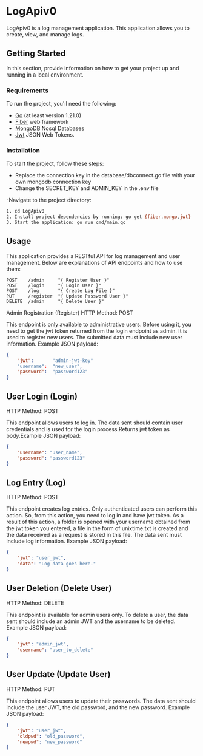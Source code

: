 # LogApiv0


LogApiv0 is a log management application. This application allows you to create, view, and manage logs.

## Getting Started

In this section, provide information on how to get your project up and running in a local environment.

### Requirements

To run the project, you'll need the following:

- [Go](https://golang.org/) (at least version 1.21.0)
- [Fiber](https://github.com/gofiber/fiber) web framework
- [MongoDB](https://github.com/mongodb/mongo-go-driver) Nosql Databases
- [Jwt](https://github.com/golang-jwt/jwt) JSON Web Tokens.
  

### Installation

To start the project, follow these steps:

- Replace the connection key in the database/dbconnect.go file with your own mongodb connection key
- Change the SECRET_KEY and ADMIN_KEY in the .env file

-Navigate to the project directory:

   ```bash
   1. cd LogApiv0
   2. Install project dependencies by running: go get {fiber,mongo,jwt}
   3. Start the application: go run cmd/main.go
   ```

## Usage
This application provides a RESTful API for log management and user management. Below are explanations of API endpoints and how to use them:
```http
POST    /admin     "{ Register User }"
POST    /login     "{ Login User }"
POST    /log       "{ Create Log File }"
PUT     /register  "{ Update Password User }"
DELETE  /admin     "{ Delete User }"
```

Admin Registration (Register)
HTTP Method: POST

This endpoint is only available to administrative users. Before using it, you need to get the jwt token returned from the login endpoint as admin. It is used to register new users. The submitted data must include new user information. Example JSON payload:
```json
{
    "jwt":       "admin-jwt-key"
    "username":  "new_user",
    "password":  "password123"
}
```
## User Login (Login)
HTTP Method: POST

This endpoint allows users to log in. The data sent should contain user credentials and is used for the login process.Returns jwt token as body.Example JSON payload:
```json
{
    "username": "user_name",
    "password": "password123"
}
```

## Log Entry (Log)
HTTP Method: POST

This endpoint creates log entries. Only authenticated users can perform this action. So, from this action, you need to log in and have jwt token. As a result of this action, a folder is opened with your username obtained from the jwt token you entered, a file in the form of unixtime.txt is created and the data received as a request is stored in this file. The data sent must include log information. Example JSON payload:
```json
{
    "jwt": "user_jwt",
    "data": "Log data goes here."
}
```


## User Deletion (Delete User)
HTTP Method: DELETE

This endpoint is available for admin users only. To delete a user, the data sent should include an admin JWT and the username to be deleted. Example JSON payload:
```json
{
    "jwt": "admin_jwt",
    "username": "user_to_delete"
}
```
## User Update (Update User)
HTTP Method: PUT

This endpoint allows users to update their passwords. The data sent should include the user JWT, the old password, and the new password. Example JSON payload:
```json
{
    "jwt": "user_jwt",
    "oldpwd": "old_password",
    "newpwd": "new_password"
}
```
